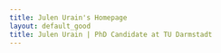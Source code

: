 ```yaml
---
title: Julen Urain's Homepage
layout: default_good
title: Julen Urain | PhD Candidate at TU Darmstadt
---
```

